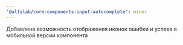 ```yaml
---
'@alfalab/core-components-input-autocomplete': minor
---
```


Добавлена возможность отображения иконок ошибки и успеха в мобильной версии компонента
